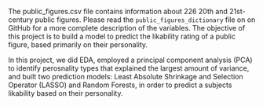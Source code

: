 The public_figures.csv file contains information about 226 20th and 21st-century public figures. Please read the `public_figures_dictionary` file on on GitHub for a more complete description of the variables. The objective of this project is to build a model to predict the likability rating of a public figure, based primarily on their personality.

In this project, we did EDA, employed a principal component analysis (PCA) to identify perosnality types that explained the largest amount of variance, and built two prediction models: Least Absolute Shrinkage and Selection Operator (LASSO) and Random Forests, in order to predict a subjects likability based on their personality. 
